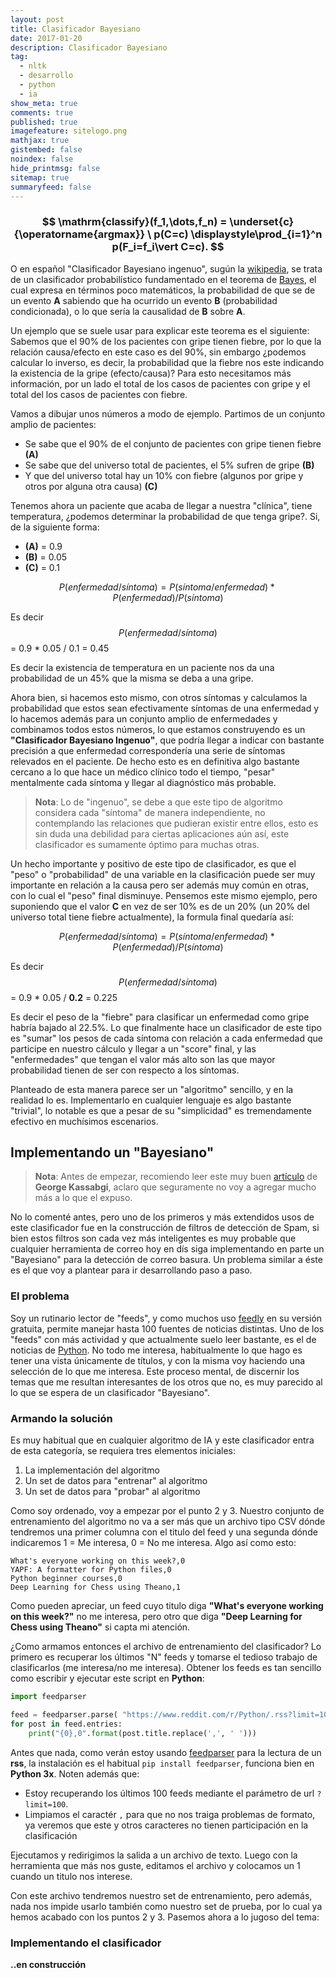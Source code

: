 ```yaml
---
layout: post
title: Clasificador Bayesiano
date: 2017-01-20
description: Clasificador Bayesiano
tag:
  - nltk
  - desarrollo
  - python
  - ia
show_meta: true
comments: true
published: true
imagefeature: sitelogo.png
mathjax: true
gistembed: false
noindex: false
hide_printmsg: false
sitemap: true
summaryfeed: false
---
```


### $$ \mathrm{classify}(f_1,\dots,f_n) = \underset{c}{\operatorname{argmax}} \ p(C=c) \displaystyle\prod_{i=1}^n p(F_i=f_i\vert C=c). $$

O en español "Clasificador Bayesiano ingenuo", sugún la
[wikipedia](https://es.wikipedia.org/wiki/Clasificador_bayesiano_ingenuo), se
trata de un clasificador probabilístico fundamentado en el teorema de
[Bayes](https://es.wikipedia.org/wiki/Teorema_de_Bayes), el cual expresa en
términos poco matemáticos, la probabilidad de que se de un evento **A**
sabiendo que ha ocurrido un evento **B** (probabilidad condicionada), o lo que
sería la causalidad de **B** sobre **A**.  

Un ejemplo que se suele usar para explicar este teorema es el siguiente:
Sabemos que el 90% de los pacientes con gripe tienen fiebre, por lo que la
relación causa/efecto en este caso es del 90%, sin embargo ¿podemos calcular lo
inverso, es decir, la probabilidad que la fiebre nos este indicando la
existencia de la gripe (efecto/causa)? Para esto necesitamos más información,
por un lado el total de los casos de pacientes con gripe y el total del los
casos de pacientes con fiebre.

Vamos a dibujar unos números a modo de ejemplo. Partimos de un conjunto amplio de pacientes:

* Se sabe que el 90% de el conjunto de pacientes con gripe tienen fiebre **(A)** 
* Se sabe que del universo total de pacientes, el 5% sufren de gripe **(B)** 
* Y que del universo total hay un 10% con fiebre (algunos por gripe y otros por alguna otra causa) **(C)** 


Tenemos ahora un paciente que acaba de llegar a nuestra "clínica", tiene
temperatura, ¿podemos determinar la probabilidad de que tenga gripe?. Si, de la
siguiente forma:

* **(A)** = 0.9
* **(B)** = 0.05
* **(C)** = 0.1


$$ P(enfermedad/síntoma) = P(síntoma/enfermedad)*P(enfermedad)/P(síntoma) $$

Es decir $$ P(enfermedad/síntoma) $$ = 0.9 * 0.05 / 0.1 = 0.45 

Es decir la existencia de temperatura en un paciente nos da una probabilidad de
un 45% que la misma se deba a una gripe.

Ahora bien, si hacemos esto mismo, con otros síntomas y calculamos la
probabilidad que estos sean efectivamente síntomas de una enfermedad y lo
hacemos además para un conjunto amplio de enfermedades y combinamos todos estos
números, lo que estamos construyendo es un **"Clasificador Bayesiano
Ingenuo"**, que podría llegar a indicar con bastante precisión a que enfermedad
correspondería una serie de síntomas relevados en el paciente. De hecho esto es
en definitiva algo bastante cercano a lo que hace un médico clínico todo el
tiempo, "pesar" mentalmente cada síntoma y llegar al diagnóstico más probable.

> **Nota**: Lo de "ingenuo", se debe a que este tipo de algoritmo considera
> cada "síntoma" de manera independiente, no contemplando las relaciones que
> pudieran existir entre ellos, esto es sin duda una debilidad para ciertas
> aplicaciones aún así, este clasificador es sumamente óptimo para muchas
> otras.

Un hecho importante y positivo de este tipo de clasificador, es que el "peso" o
"probabilidad" de una variable	en la clasificación puede ser muy importante en
relación a la causa pero ser además muy común en otras, con lo cual el "peso"
final disminuye.  Pensemos este mismo ejemplo, pero suponiendo que el valor
**C** en vez de ser 10% es de un 20% (un 20% del universo total tiene fiebre
actualmente), la formula final quedaría así:

$$ P(enfermedad/síntoma) = P(síntoma/enfermedad)*P(enfermedad)/P(síntoma) $$

Es decir $$ P(enfermedad/síntoma) $$ = 0.9 * 0.05 / **0.2** = 0.225

Es decir el peso de la "fiebre" para clasificar un enfermedad como gripe habría
bajado al 22.5%. Lo que finalmente hace un clasificador de este tipo es "sumar"
los pesos de cada síntoma con relación a cada enfermedad que participe en
nuestro cálculo y llegar a un "score" final, y las "enfermedades" que
tengan el valor más alto son las que mayor probabilidad tienen de ser con
respecto a los síntomas.

Planteado de esta manera parece ser un "algoritmo" sencillo, y en la realidad
lo es. Implementarlo en cualquier lenguaje es algo bastante "trivial", lo
notable es que a pesar de su "simplicidad" es tremendamente efectivo en
muchísimos escenarios. 

## Implementando un "Bayesiano"

> **Nota**: Antes de empezar, recomiendo leer este muy buen
> [artículo](https://chatbotslife.com/text-classification-using-algorithms-e4d50dcba45#.ig9im3fie)
> de **George Kassabgi**, aclaro que seguramente no voy a agregar mucho más a lo
> que el expuso. 

No lo comenté antes, pero uno de los primeros y más extendidos usos de este
clasificador fue en la construcción de filtros de detección de Spam, si bien
estos filtros son cada vez más inteligentes es muy probable que cualquier
herramienta de correo hoy en dís siga implementando en parte un "Bayesiano" para
la detección de correo basura. Un problema similar a éste es el que voy a
plantear para ir desarrollando paso a paso.

### El problema

Soy un rutinario lector de "feeds", y como muchos uso
[feedly](https://feedly.com) en su versión gratuita, permite manejar hasta
100 fuentes de noticias distintas. Uno de los "feeds" con más actividad y que
actualmente suelo leer bastante, es el de noticias de
[Python](https://www.reddit.com/r/Python/.rss). No todo me interesa,
habitualmente lo que hago es tener una vista únicamente de títulos, y con la
misma voy haciendo una selección de lo que me interesa. Este proceso mental, de
discernir los temas que me resultan interesantes de los otros que no, es muy
parecido al lo que se espera de un clasificador "Bayesiano".

### Armando la solución

Es muy habitual que en cualquier algoritmo de IA y este clasificador entra de
esta categoría, se requiera tres elementos iniciales:

1. La implementación del algoritmo
2. Un set de datos para "entrenar" al algoritmo
3. Un set de datos para "probar" al algoritmo

Como soy ordenado, voy a empezar por el punto 2 y 3. Nuestro conjunto de
entrenamiento del algoritmo no va a ser más que un archivo tipo CSV dónde
tendremos una primer columna con el titulo del feed y una segunda dónde
indicaremos 1 = Me interesa, 0 = No me interesa. Algo así como esto:

```
What's everyone working on this week?,0
YAPF: A formatter for Python files,0
Python beginner courses,0
Deep Learning for Chess using Theano,1

``` 

Como pueden apreciar, un feed cuyo titulo diga **"What's everyone working on
this week?"** no me interesa, pero otro que diga **"Deep Learning for Chess using
Theano"** si capta mi atención.

¿Como armamos entonces el archivo de entrenamiento del clasificador? Lo primero
es recuperar los últimos "N" feeds y tomarse el tedioso trabajo de
clasificarlos (me interesa/no me interesa). Obtener los feeds es tan sencillo
como escribir y ejecutar este script en **Python**:


``` python
import feedparser

feed = feedparser.parse( "https://www.reddit.com/r/Python/.rss?limit=100" )
for post in feed.entries:
	print("{0},0".format(post.title.replace(',', ' ')))
```

Antes que nada, como verán estoy usando
[feedparser](http://pythonhosted.org/feedparser/) para la lectura de un
**rss**, la instalación es el habitual `pip install feedparser`, funciona bien
en **Python 3x**. Noten además que:

* Estoy recuperando los últimos 100 feeds mediante el parámetro de url
  `?limit=100`.
* Limpiamos el caractér `,` para que no nos traiga problemas de formato, ya
  veremos que este y otros caracteres no tienen participación en la clasificación

Ejecutamos y redirigimos la salida a un archivo de texto. Luego con la
herramienta que más nos guste, editamos el archivo y colocamos un 1 cuando un
titulo nos interese.

Con este archivo tendremos nuestro set de entrenamiento, pero además, nada nos
impide usarlo también como nuestro set de prueba, por lo cual ya hemos acabado
con los puntos 2 y 3. Pasemos ahora a lo jugoso del tema:

### Implementando el clasificador

**..en construcción**
